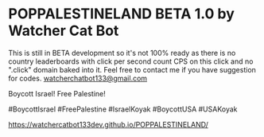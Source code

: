 # POPPALESTINELAND BETA 1.0 by Watcher Cat Bot

This is still in BETA development so it's not 100% ready as there is no country leaderboards with click per second count CPS on this click and no ".click" domain baked into it. Feel free to contact me if you have suggestion for codes. watcherchatbot133@gmail.com

Boycott Israel! Free Palestine!

#BoycottIsrael #FreePalestine #IsraelKoyak #BoycottUSA #USAKoyak

https://watchercatbot133dev.github.io/POPPALESTINELAND/
